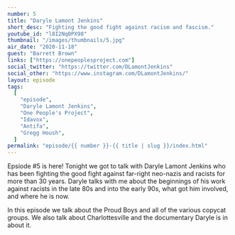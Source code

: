 ```yaml
---
number: 5
title: "Daryle Lamont Jenkins"
short_desc: "Fighting the good fight against racism and fascism."
youtube_id: "l8I2Nq0PX98"
thumbnail: "/images/thumbnails/5.jpg"
air_date: "2020-11-18"
guest: "Barrett Brown"
links: ["https://onepeoplesproject.com"]
social_twitter: "https://twitter.com/DLamontJenkins"
social_other: "https://www.instagram.com/DLamontJenkins/"
layout: episode
tags:
  [
    "episode",
    "Daryle Lamont Jenkins",
    "One People's Project",
    "Idavox",
    "Antifa",
    "Gregg Housh",
  ]
permalink: "episode/{{ number }}-{{ title | slug }}/index.html"
---
```


Epsiode #5 is here! Tonight we got to talk with Daryle Lamont Jenkins who has been fighting the good fight against far-right neo-nazis and racists for more than 30 years. Daryle talks with me about the beginnings of his work against racists in the late 80s and into the early 90s, what got him involved, and where he is now.

In this episode we talk about the Proud Boys and all of the various copycat groups. We also talk about Charlottesville and the documentary Daryle is in about it.
